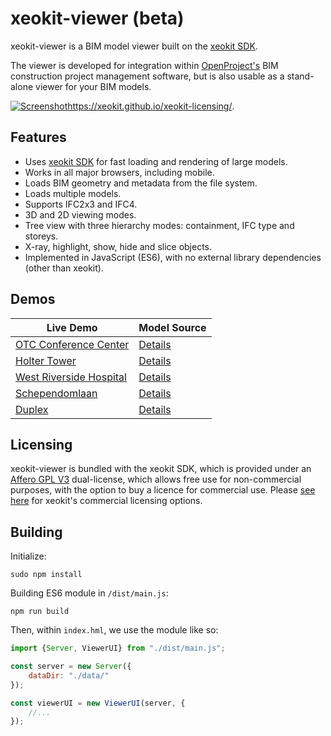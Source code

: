 # xeokit-viewer (beta)

xeokit-viewer is a BIM model viewer built on the [xeokit SDK](http://xeokit.io). 

The viewer is developed for integration within [OpenProject's](https://www.openproject.org/) BIM construction project management software, but is also usable as a stand-alone viewer for your BIM models.

[![Screenshothttps://xeokit.github.io/xeokit-licensing/](https://xeokit.github.io/xeokit-viewer/images/screenshot.png)](https://xeokit.github.io/xeokit-viewer/index.html?project=OTCConferenceCenter&tab=storeys).

## Features

* Uses [xeokit SDK](https://xeokit.io) for fast loading and rendering of large models.
* Works in all major browsers, including mobile.
* Loads BIM geometry and metadata from the file system.
* Loads multiple models.
* Supports IFC2x3 and IFC4.
* 3D and 2D viewing modes.
* Tree view with three hierarchy modes: containment, IFC type and storeys.
* X-ray, highlight, show, hide and slice objects. 
* Implemented in JavaScript (ES6), with no external library dependencies (other than xeokit).

## Demos 

| Live Demo | Model Source |
|---|---|
| [OTC Conference Center](https://xeokit.github.io/xeokit-viewer/index.html?project=OTCConferenceCenter&tab=storeys) | [Details](http://openifcmodel.cs.auckland.ac.nz/Model/Details/301) |
| [Holter Tower](https://xeokit.github.io/xeokit-viewer/index.html?project=HolterTower&tab=storeys)| [Details](http://openifcmodel.cs.auckland.ac.nz/Model/Details/316) |
| [West Riverside Hospital](https://xeokit.github.io/xeokit-viewer/index.html?project=WestRiversideHospital&tab=models)| [Details](http://openifcmodel.cs.auckland.ac.nz/Model/Details/308) |
| [Schependomlaan](https://xeokit.github.io/xeokit-viewer/index.html?project=Schependomlaan&tab=storeys)| [Details](https://github.com/openBIMstandards/DataSetSchependomlaan) |
| [Duplex](https://xeokit.github.io/xeokit-viewer/index.html?project=Duplex&tab=storeys)| [Details](http://openifcmodel.cs.auckland.ac.nz/Model/Details/274) |

## Licensing


xeokit-viewer is bundled with the xeokit SDK, which is provided under an [Affero GPL V3](https://github.com/xeokit/xeokit-sdk/blob/master/LICENSE.txt) dual-license, which allows free use for non-commercial purposes, with the option to buy a licence for commercial use. Please [see here](https://xeokit.github.io/xeokit-licensing/) for xeokit's commercial licensing options.

## Building 

Initialize:

````
sudo npm install
````

Building ES6 module in ````/dist/main.js````:

````
npm run build
````

Then, within ````index.hml````, we use the module like so:

````javascript
import {Server, ViewerUI} from "./dist/main.js";

const server = new Server({
    dataDir: "./data/"
});

const viewerUI = new ViewerUI(server, {
    //...
});
````